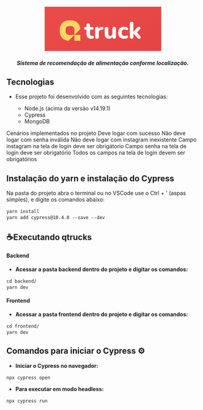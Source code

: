 <center>

![Logo](https://raw.githubusercontent.com/eduardacf/qtruck-bootcamp-cypress/master/img/logo.png)

 <h5>Sistema de recomendação de alimentação conforme localização.</h5>

</center>

## Tecnologias
- Esse projeto foi desenvolvido com as seguintes tecnologias:

	- Node.js (acima da versão v14.19.1)
	- Cypress
	- MongoDB
	
Cenários implementados no projeto
Deve logar com sucesso
Não deve logar com senha inválida
Não deve logar com instagram inexistente
Campo instagram na tela de login deve ser obrigátorio
Campo senha na tela de login deve ser obrigatório
Todos os campos na tela de login devem ser obrigatórios

## Instalação do yarn e instalação do Cypress
Na pasta do projeto abra o terminal ou no VSCode use o Ctrl + ' (aspas simples), e digite os comandos abaixo:

```
yarn install
yarn add cypress@10.4.0 --save --dev
```


## ☕Executando qtrucks

#### Backend
- **Acessar a pasta backend dentro do projeto e digitar os comandos:**
```
cd backend/
yarn dev
```


#### Frontend
- **Acessar a pasta frontend dentro do projeto e digitar os comandos:**
```
cd frontend/
yarn dev
```

## Comandos para iniciar o Cypress ⚙️

- **Iniciar o Cypress no navegador:**
```
npx cypress open
```

- **Para executar em modo headless:**
```
npx cypress run
```
